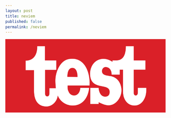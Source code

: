 ```yaml
---
layout: post
title: neviem
published: false
permalink: /neviem
---
```


![My image Name](/assets/test.png)
